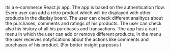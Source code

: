 Its a e-commerce React.js app. The app is based on the
authentication flow. Every user can add a retro product which will
be displayed with other products in the display board. The user
can check different analitycs about the purchases, comments
and ratings of his products. The user can check also his history of
all his purchases and transactions. The app has a cart menu in
which the user can add or remove different products. In the
menu the user receives notyfications about the actions like
comments and purchases of his product. (For better insight
purposes I 

